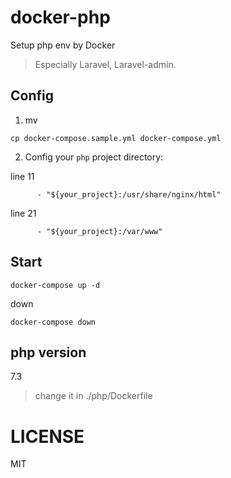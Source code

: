 # docker-php
Setup php env by Docker

> Especially Laravel, Laravel-admin.

## Config

1. mv

```
cp docker-compose.sample.yml docker-compose.yml
```

2. Config your `php` project directory:

line 11

```
      - "${your_project}:/usr/share/nginx/html"
```

line 21

```
      - "${your_project}:/var/www"
```

## Start

```
docker-compose up -d
```

down

```
docker-compose down
```

## php version

7.3

> change it in ./php/Dockerfile

# LICENSE

MIT
